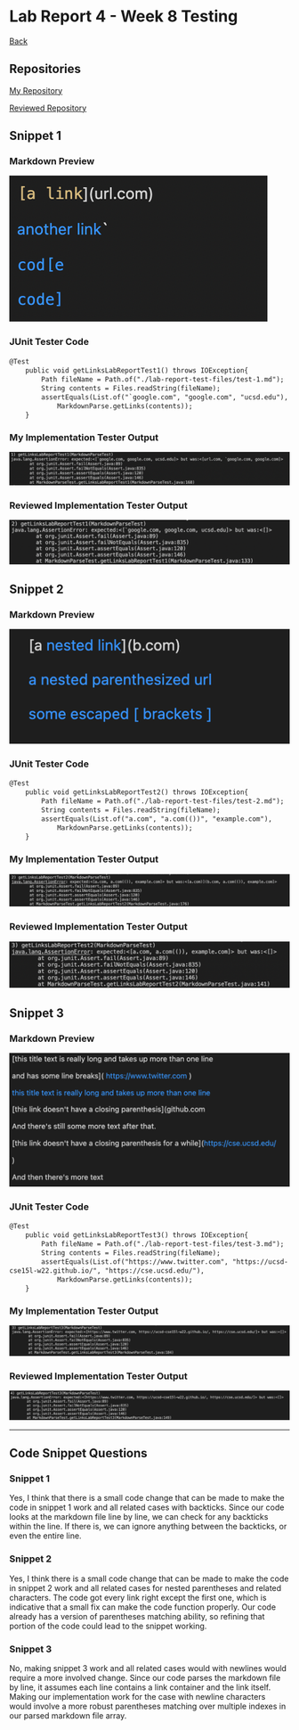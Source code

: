 # Lab Report 4 - Week 8 Testing
[Back](https://bimai25.github.io/cse15l-lab-reports/index.html)

## Repositories
[My Repository](https://github.com/bimai25/markdown-parse-brandon)

[Reviewed Repository](https://github.com/AnniePhan02/CSE15L-Panther)

## Snippet 1
### Markdown Preview
![Image](./screenshots/lab-report-4/snippet-1-prev.png)
### JUnit Tester Code
```
@Test
    public void getLinksLabReportTest1() throws IOException{
        Path fileName = Path.of("./lab-report-test-files/test-1.md");
        String contents = Files.readString(fileName);
        assertEquals(List.of("`google.com", "google.com", "ucsd.edu"),
            MarkdownParse.getLinks(contents));
    }
```
### My Implementation Tester Output
![Image](./screenshots/lab-report-4/myTest1.png)
### Reviewed Implementation Tester Output
![Image](./screenshots/lab-report-4/otherTest1.png)

## Snippet 2
### Markdown Preview
![Image](./screenshots/lab-report-4/snippet-2-prev.png)
### JUnit Tester Code
```
@Test
    public void getLinksLabReportTest2() throws IOException{
        Path fileName = Path.of("./lab-report-test-files/test-2.md");
        String contents = Files.readString(fileName);
        assertEquals(List.of("a.com", "a.com(())", "example.com"),
            MarkdownParse.getLinks(contents));
    }
```
### My Implementation Tester Output
![Image](./screenshots/lab-report-4/myTest2.png)
### Reviewed Implementation Tester Output
![Image](./screenshots/lab-report-4/otherTest2.png)

## Snippet 3
### Markdown Preview
![Image](./screenshots/lab-report-4/snippet-3-prev.png)
### JUnit Tester Code
```
@Test
    public void getLinksLabReportTest3() throws IOException{
        Path fileName = Path.of("./lab-report-test-files/test-3.md");
        String contents = Files.readString(fileName);
        assertEquals(List.of("https://www.twitter.com", "https://ucsd-cse15l-w22.github.io/", "https://cse.ucsd.edu/"),
            MarkdownParse.getLinks(contents));
    }
```
### My Implementation Tester Output
![Image](./screenshots/lab-report-4/myTest3.png)
### Reviewed Implementation Tester Output
![Image](./screenshots/lab-report-4/otherTest3.png)
___
## Code Snippet Questions
### Snippet 1
Yes, I think that there is a small code change that can be made to make the code in snippet 1 work and all related cases with backticks. Since our code looks at the markdown file line by line, we can check for any backticks within the line. If there is, we can ignore anything between the backticks, or even the entire line.
### Snippet 2
Yes, I think there is a small code change that can be made to make the code in snippet 2 work and all related cases for nested parentheses and related characters. The code got every link right except the first one, which is indicative that a small fix can make the code function properly. Our code already has a version of parentheses matching ability, so refining that portion of the code could lead to the snippet working.
### Snippet 3
No, making snippet 3 work and all related cases would with newlines would require a more involved change. Since our code parses the markdown file by line, it assumes each line contains a link container and the link itself. Making our implementation work for the case with newline characters would involve a more robust parentheses matching over multiple indexes in our parsed markdown file array.